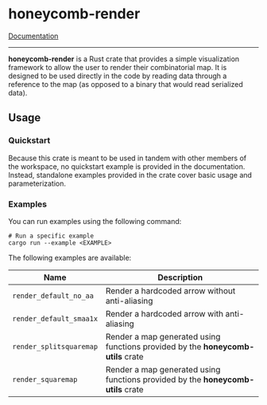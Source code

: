# honeycomb-render

[Documentation](../honeycomb_render/)

--- 

**honeycomb-render** is a Rust crate that provides a simple visualization framework
to allow the user to render their combinatorial map. It is designed to be used
directly in the code by reading data through a reference to the map (as opposed to
a binary that would read serialized data).

## Usage

### Quickstart

Because this crate is meant to be used in tandem with other members of the workspace,
no quickstart example is provided in the documentation. Instead, standalone examples
provided in the crate cover basic usage and parameterization.

### Examples

You can run examples using the following command:

```shell
# Run a specific example
cargo run --example <EXAMPLE>
```

The following examples are available:

| Name                    | Description                                                                      |
|-------------------------|----------------------------------------------------------------------------------|
| `render_default_no_aa`  | Render a hardcoded arrow without anti-aliasing                                   |
| `render_default_smaa1x` | Render a hardcoded arrow with anti-aliasing                                      |
| `render_splitsquaremap` | Render a map generated using functions provided by the **honeycomb-utils** crate |
| `render_squaremap`      | Render a map generated using functions provided by the **honeycomb-utils** crate |


